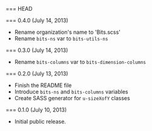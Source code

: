 === HEAD

=== 0.4.0 (July 14, 2013)

* Rename organization's name to 'Bits.scss'
* Rename `bits-ns` var to `bits-utils-ns`

=== 0.3.0 (July 14, 2013)

* Rename `bits-columns` var to `bits-dimension-columns`

=== 0.2.0 (July 13, 2013)

* Finish the README file
* Introduce `bits-ns` and `bits-columns` variables
* Create SASS generator for `u-sizeXofY` classes

=== 0.1.0 (July 10, 2013)

* Initial public release.